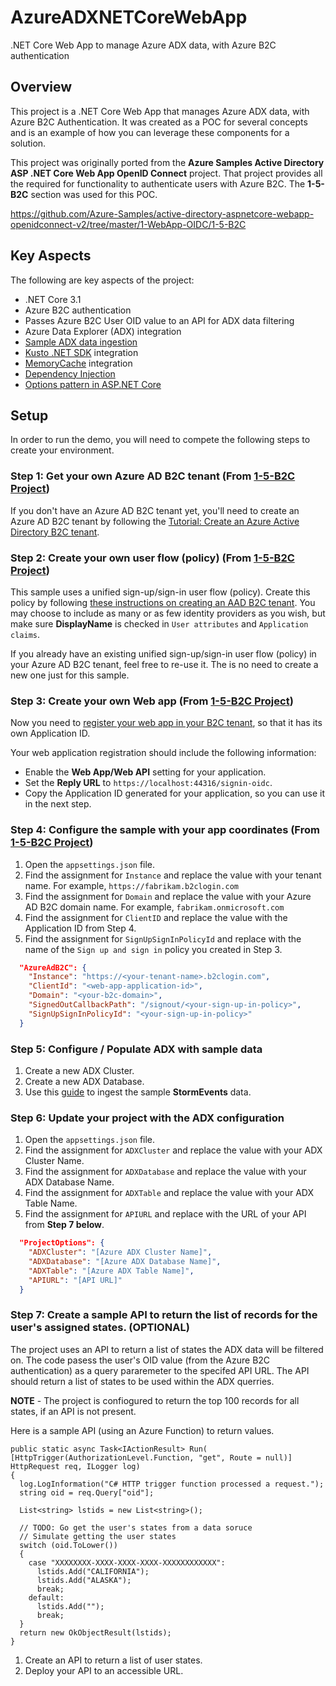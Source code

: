 # AzureADXNETCoreWebApp
.NET Core Web App to manage Azure ADX data, with Azure B2C authentication

## Overview
This project is a .NET Core Web App that manages Azure ADX data, with Azure B2C Authentication. It was created as a POC for several concepts and is an example of how you can leverage these components for a solution.

This project was originally ported from the **Azure Samples Active Directory ASP .NET Core Web App OpenID Connect** project. That project provides all the required for functionality to authenticate users with Azure B2C. The **1-5-B2C** section was used for this POC.

https://github.com/Azure-Samples/active-directory-aspnetcore-webapp-openidconnect-v2/tree/master/1-WebApp-OIDC/1-5-B2C

## Key Aspects 
The following are key aspects of the project:

 - .NET Core 3.1
 - Azure B2C authentication
 - Passes Azure B2C User OID value to an API for ADX data filtering
 - Azure Data Explorer (ADX) integration
 - [Sample ADX data ingestion](https://docs.microsoft.com/en-us/azure/data-explorer/ingest-sample-data)
 - [Kusto .NET SDK](https://docs.microsoft.com/en-us/azure/data-explorer/kusto/api/netfx/about-the-sdk) integration 
 - [MemoryCache](https://docs.microsoft.com/en-us/aspnet/core/performance/caching/memory?view=aspnetcore-3.1) integration
 - [Dependency Injection](https://docs.microsoft.com/en-us/aspnet/core/fundamentals/dependency-injection?view=aspnetcore-3.1)
 - [Options pattern in ASP.NET Core](https://docs.microsoft.com/en-us/aspnet/core/fundamentals/configuration/options?view=aspnetcore-3.1)

## Setup
In order to run the demo, you will need to compete the following steps to create your environment.

### Step 1: Get your own Azure AD B2C tenant (From [1-5-B2C Project](https://github.com/Azure-Samples/active-directory-aspnetcore-webapp-openidconnect-v2/tree/master/1-WebApp-OIDC/1-5-B2C))

If you don't have an Azure AD B2C tenant yet, you'll need to create an Azure AD B2C tenant by following the [Tutorial: Create an Azure Active Directory B2C tenant](https://azure.microsoft.com/documentation/articles/active-directory-b2c-get-started).

### Step 2: Create your own user flow (policy) (From [1-5-B2C Project](https://github.com/Azure-Samples/active-directory-aspnetcore-webapp-openidconnect-v2/tree/master/1-WebApp-OIDC/1-5-B2C))

This sample uses a unified sign-up/sign-in user flow (policy). Create this policy by following [these instructions on creating an AAD B2C tenant](https://azure.microsoft.com/documentation/articles/active-directory-b2c-reference-policies). You may choose to include as many or as few identity providers as you wish, but make sure **DisplayName** is checked in `User attributes` and `Application claims`.

If you already have an existing unified sign-up/sign-in user flow (policy) in your Azure AD B2C tenant, feel free to re-use it. The is no need to create a new one just for this sample.

### Step 3: Create your own Web app (From [1-5-B2C Project](https://github.com/Azure-Samples/active-directory-aspnetcore-webapp-openidconnect-v2/tree/master/1-WebApp-OIDC/1-5-B2C))

Now you need to [register your web app in your B2C tenant](https://docs.microsoft.com/azure/active-directory-b2c/active-directory-b2c-app-registration#register-a-web-application), so that it has its own Application ID.

Your web application registration should include the following information:

- Enable the **Web App/Web API** setting for your application.
- Set the **Reply URL** to `https://localhost:44316/signin-oidc`.
- Copy the Application ID generated for your application, so you can use it in the next step.

### Step 4: Configure the sample with your app coordinates (From [1-5-B2C Project](https://github.com/Azure-Samples/active-directory-aspnetcore-webapp-openidconnect-v2/tree/master/1-WebApp-OIDC/1-5-B2C))

1. Open the `appsettings.json` file.
2. Find the assignment for `Instance` and replace the value with your tenant name. For example, `https://fabrikam.b2clogin.com`
3. Find the assignment for `Domain` and replace the value with your Azure AD B2C domain name. For example, `fabrikam.onmicrosoft.com`
4. Find the assignment for `ClientID` and replace the value with the Application ID from Step 4.
5. Find the assignment for `SignUpSignInPolicyId` and replace with the name of the `Sign up and sign in` policy you created in Step 3.

```JSon
  "AzureAdB2C": {
    "Instance": "https://<your-tenant-name>.b2clogin.com",
    "ClientId": "<web-app-application-id>",
    "Domain": "<your-b2c-domain>",
    "SignedOutCallbackPath": "/signout/<your-sign-up-in-policy>",
    "SignUpSignInPolicyId": "<your-sign-up-in-policy>"
  }
```

### Step 5: Configure / Populate ADX with sample data

1. Create a new ADX Cluster.
2. Create a new ADX Database.
3. Use this [guide](https://docs.microsoft.com/en-us/azure/data-explorer/ingest-sample-data) to ingest the sample **StormEvents** data.

### Step 6: Update your project with the ADX configuration

1. Open the `appsettings.json` file.
2. Find the assignment for `ADXCluster` and replace the value with your ADX Cluster Name.
3. Find the assignment for `ADXDatabase` and replace the value with your ADX Database Name.
4. Find the assignment for `ADXTable` and replace the value with your ADX Table Name.
5. Find the assignment for `APIURL` and replace with the URL of your API from **Step 7 below**.

```JSon
  "ProjectOptions": {
    "ADXCluster": "[Azure ADX Cluster Name]",
    "ADXDatabase": "[Azure ADX Database Name]",
    "ADXTable": "[Azure ADX Table Name]",
    "APIURL": "[API URL]"
  }
```

### Step 7: Create a sample API to return the list of records for the user's assigned states. (OPTIONAL)

The project uses an API to return a list of states the ADX data will be filtered on. The code pasess the user's OID value (from the Azure B2C authentication) as a query pararemeter to the specifed API URL. The API should return a list of states to be used within the ADX querries.

**NOTE** - The project is confiogured to return the top 100 records for all states, if an API is not present.

Here is a sample API (using an Azure Function) to return values.

    public static async Task<IActionResult> Run(
    [HttpTrigger(AuthorizationLevel.Function, "get", Route = null)] HttpRequest req, ILogger log)
    {
      log.LogInformation("C# HTTP trigger function processed a request.");
      string oid = req.Query["oid"];

      List<string> lstids = new List<string>();
    
      // TODO: Go get the user's states from a data soruce
      // Simulate getting the user states
      switch (oid.ToLower())
      {
        case "XXXXXXXX-XXXX-XXXX-XXXX-XXXXXXXXXXXX":
          lstids.Add("CALIFORNIA");
          lstids.Add("ALASKA");
          break;
        default:
          lstids.Add("");
          break;
      }
      return new OkObjectResult(lstids);
    }

1. Create an API to return a list of user states.
2. Deploy your API to an accessible URL.
